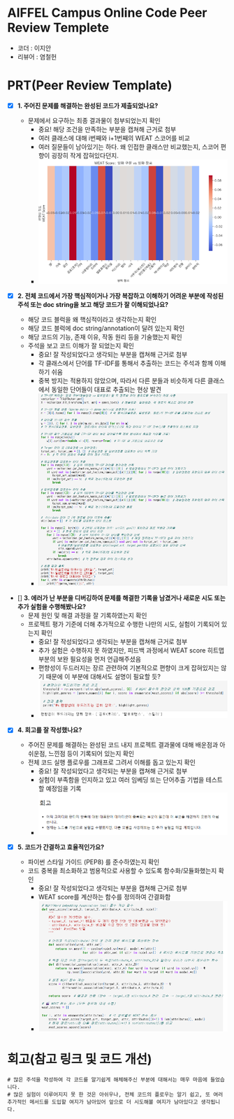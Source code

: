 # AIFFEL Campus Online Code Peer Review Templete
- 코더 : 이지안
- 리뷰어 : 염철헌


# PRT(Peer Review Template)
- [X]  **1. 주어진 문제를 해결하는 완성된 코드가 제출되었나요?**
    - 문제에서 요구하는 최종 결과물이 첨부되었는지 확인
        - 중요! 해당 조건을 만족하는 부분을 캡쳐해 근거로 첨부
        - 여러 클래스에 대해 i번째와 i+1번째의 WEAT 스코어를 비교
        - 여러 질문들이 남아있기는 하다. 왜 인접한 클래스만 비교했는지, 스코어 편향이 굉장히 작게 잡혀있다던지.
        - ![1](images/1.png)

- [X]  **2. 전체 코드에서 가장 핵심적이거나 가장 복잡하고 이해하기 어려운 부분에 작성된 
주석 또는 doc string을 보고 해당 코드가 잘 이해되었나요?**
    - 해당 코드 블럭을 왜 핵심적이라고 생각하는지 확인
    - 해당 코드 블럭에 doc string/annotation이 달려 있는지 확인
    - 해당 코드의 기능, 존재 이유, 작동 원리 등을 기술했는지 확인
    - 주석을 보고 코드 이해가 잘 되었는지 확인
        - 중요! 잘 작성되었다고 생각되는 부분을 캡쳐해 근거로 첨부
        - 각 클래스에서 단어를 TF-IDF를 통해서 추출하는 코드는 주석과 함께 이해하기 쉬움
        - 중복 방지는 적용하지 않았으며, 따라서 다른 분들과 비슷하게 다른 클래스에서 동일한 단어들이 대표로 추출되는 현상 발견
        - ![2](images/2.png)
        
- []  **3. 에러가 난 부분을 디버깅하여 문제를 해결한 기록을 남겼거나
새로운 시도 또는 추가 실험을 수행해봤나요?**
    - 문제 원인 및 해결 과정을 잘 기록하였는지 확인
    - 프로젝트 평가 기준에 더해 추가적으로 수행한 나만의 시도, 
    실험이 기록되어 있는지 확인
        - 중요! 잘 작성되었다고 생각되는 부분을 캡쳐해 근거로 첨부
        - 추가 실험은 수행하지 못 하였지만, 피드백 과정에서 WEAT score 히트맵 부분의 보완 필요성을 먼저 언급해주셨음
        - 편향성이 두드러지는 장르 관련하여 기본적으로 편향이 크게 잡혀있지는 않기 때문에 이 부분에 대해서도 설명이 필요할 듯?
        - ![3](images/3.png)
          
- [X]  **4. 회고를 잘 작성했나요?**
    - 주어진 문제를 해결하는 완성된 코드 내지 프로젝트 결과물에 대해
    배운점과 아쉬운점, 느낀점 등이 기록되어 있는지 확인
    - 전체 코드 실행 플로우를 그래프로 그려서 이해를 돕고 있는지 확인
        - 중요! 잘 작성되었다고 생각되는 부분을 캡쳐해 근거로 첨부
        - 실험이 부족함을 인지하고 있고 여러 임베딩 또는 단어추출 기법을 테스트할 예정임을 기록
        - ![4](images/4.png)
          
      
- [X]  **5. 코드가 간결하고 효율적인가요?**
    - 파이썬 스타일 가이드 (PEP8) 를 준수하였는지 확인
    - 코드 중복을 최소화하고 범용적으로 사용할 수 있도록 함수화/모듈화했는지 확인
        - 중요! 잘 작성되었다고 생각되는 부분을 캡쳐해 근거로 첨부
        - WEAT score를 계산하는 함수를 정의하여 간결화함
        - ![5](images/5.png)


# 회고(참고 링크 및 코드 개선)
```
# 많은 주석을 작성하여 각 코드를 알기쉽게 해체해주신 부분에 대해서는 매우 마음에 들었습니다.
# 많은 실험이 이루어지지 못 한 것은 아쉬우나, 전체 코드의 플로우는 알기 쉽고, 또 여러 추가적인 메서드를 도입할 여지가 남아있어 앞으로 더 시도해볼 여지가 남아있다고 생각됩니다.
```
